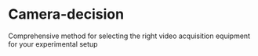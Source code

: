 # Camera-decision
Comprehensive method for selecting the right video acquisition equipment for your experimental setup
